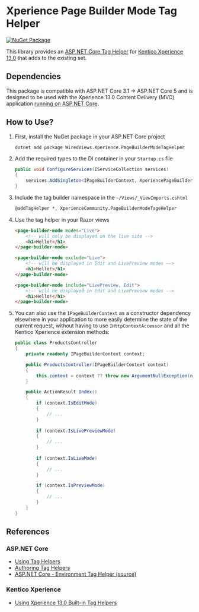 # Xperience Page Builder Mode Tag Helper

[![NuGet Package](https://img.shields.io/nuget/v/WiredViews.Xperience.PageBuilderModeTagHelper.svg)](https://www.nuget.org/packages/WiredViews.Xperience.PageBuilderModeTagHelper)

This library provides an [ASP.NET Core Tag Helper](https://docs.microsoft.com/en-US/aspnet/core/mvc/views/tag-helpers/intro?view=aspnetcore-3.1) for [Kentico Xperience 13.0](https://docs.xperience.io/developing-websites/developing-xperience-applications-using-asp-net-core/reference-xperience-tag-helpers) that adds to the existing set.

## Dependencies

This package is compatible with ASP.NET Core 3.1 -> ASP.NET Core 5 and is designed to be used with the Xperience 13.0 Content Delivery (MVC) application [running on ASP.NET Core](https://docs.xperience.io/developing-websites/developing-xperience-applications-using-asp-net-core).

## How to Use?

1. First, install the NuGet package in your ASP.NET Core project

    ```bash
    dotnet add package WiredViews.Xperience.PageBuilderModeTagHelper
    ```

1. Add the required types to the DI container in your `Startup.cs` file

    ```csharp
    public void ConfigureServices(IServiceCollection services)
    {
        services.AddSingleton<IPageBuilderContext, XperiencePageBuilderContext>)();
    }
    ```

1. Include the tag builder namespace in the `~/Views/_ViewImports.cshtml`

    ```html
    @addTagHelper *, XperienceCommunity.PageBuilderModeTageHelper
    ```

1. Use the tag helper in your Razor views

    ```html
    <page-builder-mode modes="Live">
        <!-- will only be displayed on the live site -->
        <h1>Hello!</h1>
    </page-builder-mode>

    <page-builder-mode exclude="Live">
        <!-- will be displayed in Edit and LivePreview modes -->
        <h1>Hello!</h1>
    </page-builder-mode>

    <page-builder-mode include="LivePreview, Edit">
        <!-- will be displayed in Edit and LivePreview modes -->
        <h1>Hello!</h1>
    </page-builder-mode>
    ```

1. You can also use the `IPageBuilderContext` as a constructor dependency elsewhere in your application to more easily determine the state of the current request, without having to use `IHttpContextAccessor` and all the Kentico Xperience extension methods:

    ```csharp
    public class ProductsController
    {
        private readonly IPageBuilderContext context;

        public ProductsController(IPageBuilderContext context)
        {
            this.context = context ?? throw new ArgumentNullException(nameof(context));
        }

        public ActionResult Index()
        {
            if (context.IsEditMode)
            {
                // ...
            }
            
            if (context.IsLivePreviewMode)
            {
                // ...
            }
            
            if (context.IsLiveMode)
            {
                // ...
            }

            if (context.IsPreviewMode)
            {
                // ...
            }
        }
    }
    ```

## References

### ASP.NET Core

- [Using Tag Helpers](https://docs.microsoft.com/en-US/aspnet/core/mvc/views/tag-helpers/intro?view=aspnetcore-3.1)
- [Authoring Tag Helpers](https://docs.microsoft.com/en-us/aspnet/core/mvc/views/tag-helpers/authoring?view=aspnetcore-5.0)
- [ASP.NET Core - Environment Tag Helper (source)](https://github.com/dotnet/aspnetcore/blob/v5.0.1/src/Mvc/Mvc.TagHelpers/src/EnvironmentTagHelper.cs)

### Kentico Xperience

- [Using Xperience 13.0 Built-in Tag Helpers](https://docs.xperience.io/developing-websites/developing-xperience-applications-using-asp-net-core/reference-xperience-tag-helpers)
